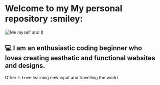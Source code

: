 <h1>Welcome to my My personal repository :smiley: </h1> 

![Me myself and I](https://www.istockphoto.com/de/foto/hund-mit-bleistift-im-b%C3%BCro-gm667786852-121890449))


## :computer: I am an enthusiastic coding beginner who loves creating aesthetic and functional websites and designs.

Other :fire: Love learning new input and travelling the world

